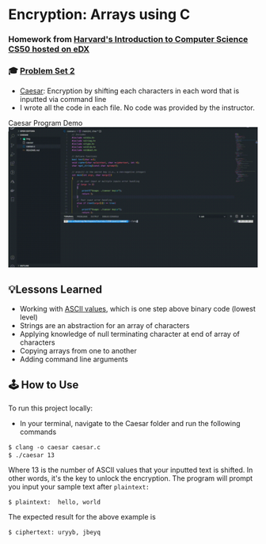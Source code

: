 # Encryption: Arrays using C
### Homework from [Harvard's Introduction to Computer Science CS50 hosted on eDX](https://www.edx.org/course/cs50s-introduction-to-computer-science)
### 🎓 [Problem Set 2](https://cs50.harvard.edu/x/2020/psets/2/)
- [Caesar](https://cs50.harvard.edu/x/2020/psets/2/caesar/): Encryption by shifting each characters in each word that is inputted via command line
- I wrote all the code in each file. No code was provided by the instructor.

Caesar Program Demo
![Caesar Program Demo](img/caesardemo.gif)

## 💡Lessons Learned
- Working with [ASCII values](https://www.ascii-code.com/), which is one step above binary code (lowest level)
- Strings are an abstraction for an array of characters
- Applying knowledge of null terminating character at end of array of characters
- Copying arrays from one to another
- Adding command line arguments

## 🕹 How to Use
To run this project locally:
- In your terminal, navigate to the Caesar folder and run the following commands
```
$ clang -o caesar caesar.c
$ ./caesar 13
```
Where 13 is the number of ASCII values that your inputted text is shifted. In other words, it's the key to unlock the encryption.
The program will prompt you input your sample text after `plaintext:`
```
$ plaintext:  hello, world
```
The expected result for the above example is
```
$ ciphertext: uryyb, jbeyq
```
